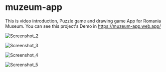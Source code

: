 # muzeum-app
This is video introduction, Puzzle game and drawing game App for Romania Museum.
You can see this project's Demo in https://muzeum-app.web.app/

![Screenshot_2](https://github.com/topmsdreamer/muzeum-app/assets/128351913/e634fef3-5850-4086-8f10-ed324b22265f)

![Screenshot_3](https://github.com/topmsdreamer/muzeum-app/assets/128351913/93de00e0-d741-458c-a8c2-7dcb16f33d73)

![Screenshot_4](https://github.com/topmsdreamer/muzeum-app/assets/128351913/bdb16100-712d-4849-ad7c-69303731df54)

![Screenshot_5](https://github.com/topmsdreamer/muzeum-app/assets/128351913/5f608e37-cea8-4d4d-8a61-7cd1f08730c6)
